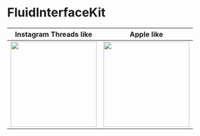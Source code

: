 # FluidInterfaceKit

|Instagram Threads like | Apple like |
|---|---|
|<img width=200px src=https://user-images.githubusercontent.com/1888355/147848629-031e1c5c-0c52-4674-8d9a-dad034b6e87f.gif />| <img width=200px src=https://user-images.githubusercontent.com/1888355/147848669-75a6b88f-f2ae-46b9-8d1c-772f8c32612a.gif /> |
